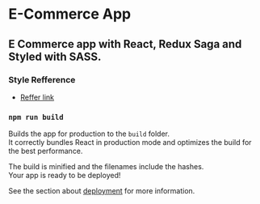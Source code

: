 # E-Commerce App

## E Commerce app with React, Redux Saga and Styled with SASS.

### Style Refference
- [Reffer link](https://www.figma.com/file/K1SK8nHYaseYz7WZlfl1CC/SOPA-E-Commerce-Website-UI-KIT-(Community)?type=design&node-id=10-2&mode=design&t=wX3HK3fH5HU7zb1b-0)

### `npm run build`

Builds the app for production to the `build` folder.\
It correctly bundles React in production mode and optimizes the build for the best performance.

The build is minified and the filenames include the hashes.\
Your app is ready to be deployed!

See the section about [deployment](https://facebook.github.io/create-react-app/docs/deployment) for more information.
